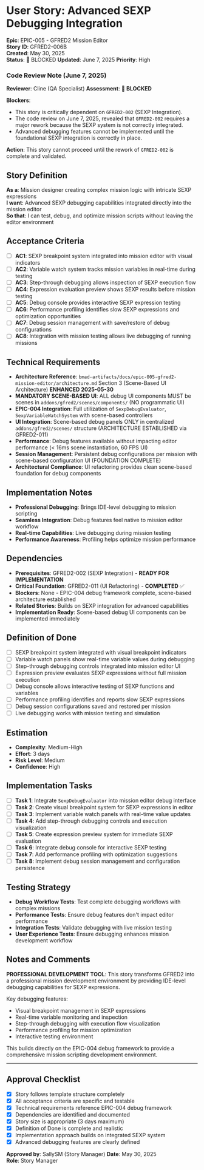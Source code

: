 # User Story: Advanced SEXP Debugging Integration

**Epic**: EPIC-005 - GFRED2 Mission Editor  
**Story ID**: GFRED2-006B  
**Created**: May 30, 2025  
**Status**: 🛑 BLOCKED
**Updated**: June 7, 2025
**Priority**: High

### Code Review Note (June 7, 2025)
**Reviewer**: Cline (QA Specialist)
**Assessment**: 🛑 **BLOCKED**

**Blockers**:
- This story is critically dependent on `GFRED2-002` (SEXP Integration).
- The code review on June 7, 2025, revealed that `GFRED2-002` requires a major rework because the SEXP system is not correctly integrated.
- Advanced debugging features cannot be implemented until the foundational SEXP integration is correctly in place.

**Action**: This story cannot proceed until the rework of `GFRED2-002` is complete and validated.

## Story Definition
**As a**: Mission designer creating complex mission logic with intricate SEXP expressions  
**I want**: Advanced SEXP debugging capabilities integrated directly into the mission editor  
**So that**: I can test, debug, and optimize mission scripts without leaving the editor environment

## Acceptance Criteria
- [ ] **AC1**: SEXP breakpoint system integrated into mission editor with visual indicators
- [ ] **AC2**: Variable watch system tracks mission variables in real-time during testing
- [ ] **AC3**: Step-through debugging allows inspection of SEXP execution flow
- [ ] **AC4**: Expression evaluation preview shows SEXP results before mission testing
- [ ] **AC5**: Debug console provides interactive SEXP expression testing
- [ ] **AC6**: Performance profiling identifies slow SEXP expressions and optimization opportunities
- [ ] **AC7**: Debug session management with save/restore of debug configurations
- [ ] **AC8**: Integration with mission testing allows live debugging of running missions

## Technical Requirements
- **Architecture Reference**: `bmad-artifacts/docs/epic-005-gfred2-mission-editor/architecture.md` Section 3 (Scene-Based UI Architecture) **ENHANCED 2025-05-30**
- **MANDATORY SCENE-BASED UI**: ALL debug UI components MUST be scenes in `addons/gfred2/scenes/components/` (NO programmatic UI)
- **EPIC-004 Integration**: Full utilization of `SexpDebugEvaluator`, `SexpVariableWatchSystem` with scene-based controllers
- **UI Integration**: Scene-based debug panels ONLY in centralized `addons/gfred2/scenes/` structure (ARCHITECTURE ESTABLISHED via GFRED2-011)
- **Performance**: Debug features available without impacting editor performance (< 16ms scene instantiation, 60 FPS UI)
- **Session Management**: Persistent debug configurations per mission with scene-based configuration UI (FOUNDATION COMPLETE)
- **Architectural Compliance**: UI refactoring provides clean scene-based foundation for debug components

## Implementation Notes
- **Professional Debugging**: Brings IDE-level debugging to mission scripting
- **Seamless Integration**: Debug features feel native to mission editor workflow
- **Real-time Capabilities**: Live debugging during mission testing
- **Performance Awareness**: Profiling helps optimize mission performance

## Dependencies
- **Prerequisites**: GFRED2-002 (SEXP Integration) - **READY FOR IMPLEMENTATION**  
- **Critical Foundation**: GFRED2-011 (UI Refactoring) - **COMPLETED** ✅  
- **Blockers**: None - EPIC-004 debug framework complete, scene-based architecture established  
- **Related Stories**: Builds on SEXP integration for advanced capabilities  
- **Implementation Ready**: Scene-based debug UI components can be implemented immediately

## Definition of Done
- [ ] SEXP breakpoint system integrated with visual breakpoint indicators
- [ ] Variable watch panels show real-time variable values during debugging
- [ ] Step-through debugging controls integrated into mission editor UI
- [ ] Expression preview evaluates SEXP expressions without full mission execution
- [ ] Debug console allows interactive testing of SEXP functions and variables
- [ ] Performance profiling identifies and reports slow SEXP expressions
- [ ] Debug session configurations saved and restored per mission
- [ ] Live debugging works with mission testing and simulation

## Estimation
- **Complexity**: Medium-High
- **Effort**: 3 days
- **Risk Level**: Medium
- **Confidence**: High

## Implementation Tasks
- [ ] **Task 1**: Integrate `SexpDebugEvaluator` into mission editor debug interface
- [ ] **Task 2**: Create visual breakpoint system for SEXP expressions in editor
- [ ] **Task 3**: Implement variable watch panels with real-time value updates
- [ ] **Task 4**: Add step-through debugging controls and execution visualization
- [ ] **Task 5**: Create expression preview system for immediate SEXP evaluation
- [ ] **Task 6**: Integrate debug console for interactive SEXP testing
- [ ] **Task 7**: Add performance profiling with optimization suggestions
- [ ] **Task 8**: Implement debug session management and configuration persistence

## Testing Strategy
- **Debug Workflow Tests**: Test complete debugging workflows with complex missions
- **Performance Tests**: Ensure debug features don't impact editor performance
- **Integration Tests**: Validate debugging with live mission testing
- **User Experience Tests**: Ensure debugging enhances mission development workflow

## Notes and Comments
**PROFESSIONAL DEVELOPMENT TOOL**: This story transforms GFRED2 into a professional mission development environment by providing IDE-level debugging capabilities for SEXP expressions.

Key debugging features:
- Visual breakpoint management in SEXP expressions
- Real-time variable monitoring and inspection
- Step-through debugging with execution flow visualization
- Performance profiling for mission optimization
- Interactive testing environment

This builds directly on the EPIC-004 debug framework to provide a comprehensive mission scripting development environment.

---

## Approval Checklist
- [x] Story follows template structure completely
- [x] All acceptance criteria are specific and testable
- [x] Technical requirements reference EPIC-004 debug framework
- [x] Dependencies are identified and documented
- [x] Story size is appropriate (3 days maximum)
- [x] Definition of Done is complete and realistic
- [x] Implementation approach builds on integrated SEXP system
- [x] Advanced debugging features are clearly defined

**Approved by**: SallySM (Story Manager) **Date**: May 30, 2025  
**Role**: Story Manager
